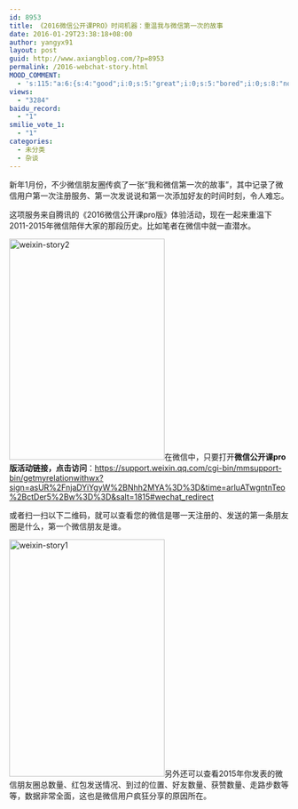 ```yaml
---
id: 8953
title: 《2016微信公开课PRO》时间机器：重温我与微信第一次的故事
date: 2016-01-29T23:38:18+08:00
author: yangyx91
layout: post
guid: http://www.axiangblog.com/?p=8953
permalink: /2016-webchat-story.html
MOOD_COMMENT:
  - 's:115:"a:6:{s:4:"good";i:0;s:5:"great";i:0;s:5:"bored";i:0;s:8:"nonsense";i:0;s:13:"notunderstand";i:0;s:7:"passing";i:0;}";'
views:
  - "3284"
baidu_record:
  - "1"
smilie_vote_1:
  - "1"
categories:
  - 未分类
  - 杂谈
---
```

新年1月份，不少微信朋友圈传疯了一张“我和微信第一次的故事”，其中记录了微信用户第一次注册服务、第一次发说说和第一次添加好友的时间时刻，令人难忘。

这项服务来自腾讯的《2016微信公开课pro版》体验活动，现在一起来重温下2011-2015年微信陪伴大家的那段历史。比如笔者在微信中就一直潜水。

<a href="http://www.axiangblog.com/2016-webchat-story.html/weixin-story2" rel="attachment wp-att-8955" target="_blank"  rel="nofollow" ><img loading="lazy" class="aligncenter size-full wp-image-8955" src="http://www.axiangblog.com/wp-content/uploads/2016/01/weixin-story2.jpg" alt="weixin-story2" width="280" height="398" /></a>在微信中，只要打开**微信公开课pro版活动链接，点击访问**：<a href="https://support.weixin.qq.com/cgi-bin/mmsupport-bin/getmyrelationwithwx?sign=asUR%2FnjaDYiYgyW%2BNhh2MYA%3D%3D&time=arluATwgntnTeo%2BctDer5%2Bw%3D%3D&salt=1815#wechat_redirect" target="_blank" rel="nofollow" >https://support.weixin.qq.com/cgi-bin/mmsupport-bin/getmyrelationwithwx?sign=asUR%2FnjaDYiYgyW%2BNhh2MYA%3D%3D&time=arluATwgntnTeo%2BctDer5%2Bw%3D%3D&salt=1815#wechat_redirect</a>

或者扫一扫以下二维码，就可以查看您的微信是哪一天注册的、发送的第一条朋友圈是什么，第一个微信朋友是谁。

<a href="http://www.axiangblog.com/2016-webchat-story.html/weixin-story1" rel="attachment wp-att-8954" target="_blank"  rel="nofollow" ><img loading="lazy" class="aligncenter size-full wp-image-8954" src="http://www.axiangblog.com/wp-content/uploads/2016/01/weixin-story1.jpg" alt="weixin-story1" width="280" height="427" /></a>另外还可以查看2015年你发表的微信朋友圈总数量、红包发送情况、到过的位置、好友数量、获赞数量、走路步数等等，数据非常全面，这也是微信用户疯狂分享的原因所在。